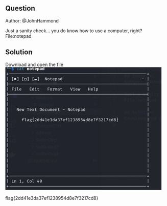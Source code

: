 ## Question
Author: @JohnHammond

Just a sanity check... you do know how to use a computer, right?
File:notepad

## Solution
Download and open the file
![Alt text](flag.png)

flag{2dd41e3da37ef1238954d8e7f3217cd8}